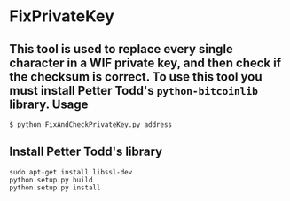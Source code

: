 FixPrivateKey
=============

This tool is used to replace every single character in a WIF private key, and then check if the checksum is correct.
To use this tool you must install Petter Todd's `python-bitcoinlib` library.
Usage
----------------
```
$ python FixAndCheckPrivateKey.py address
```

Install Petter Todd's library
----------------
```
sudo apt-get install libssl-dev
python setup.py build
python setup.py install
```
